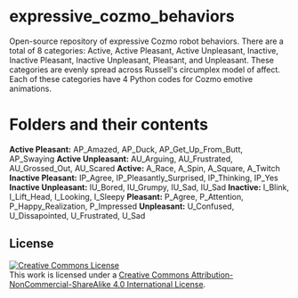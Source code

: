 # expressive_cozmo_behaviors
Open-source repository of expressive Cozmo robot behaviors. There are a total of 8 categories: Active, Active Pleasant, Active Unpleasant, Inactive, Inactive Pleasant, Inactive Unpleasant, Pleasant, and Unpleasant. These categories are evenly spread across Russell's circumplex model of affect. Each of these categories have 4 Python codes for Cozmo emotive animations. 

# Folders and their contents
**Active Pleasant:** 
AP_Amazed, AP_Duck, AP_Get_Up_From_Butt, AP_Swaying
**Active Unpleasant:**
AU_Arguing, AU_Frustrated, AU_Grossed_Out, AU_Scared
**Active:** 
A_Race, A_Spin, A_Square, A_Twitch
**Inactive Pleasant:** 
IP_Agree, IP_Pleasantly_Surprised, IP_Thinking, IP_Yes
**Inactive Unpleasant:** 
IU_Bored, IU_Grumpy, IU_Sad, IU_Sad
**Inactive:** 
I_Blink, I_Lift_Head, I_Looking, I_Sleepy
**Pleasant:** 
P_Agree, P_Attention, P_Happy_Realization, P_Impressed
**Unpleasant:** 
U_Confused, U_Dissapointed, U_Frustrated, U_Sad

## License

<a rel="license" href="http://creativecommons.org/licenses/by-nc-sa/4.0/"><img alt="Creative Commons License" style="border-width:0" src="https://i.creativecommons.org/l/by-nc-sa/4.0/88x31.png" /></a><br />This work is licensed under a <a rel="license" href="http://creativecommons.org/licenses/by-nc-sa/4.0/">Creative Commons Attribution-NonCommercial-ShareAlike 4.0 International License</a>.
